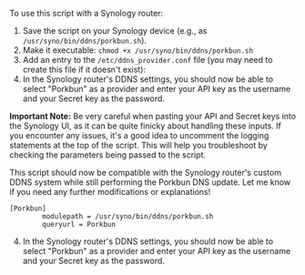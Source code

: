 To use this script with a Synology router:

1. Save the script on your Synology device (e.g., as `/usr/syno/bin/ddns/porkbun.sh`).
2. Make it executable: `chmod +x /usr/syno/bin/ddns/porkbun.sh`
3. Add an entry to the `/etc/ddns_provider.conf` file (you may need to create this file if it doesn't exist):
4. In the Synology router's DDNS settings, you should now be able to select "Porkbun" as a provider and enter your API key as the username and your Secret key as the password.

**Important Note:** Be very careful when pasting your API and Secret keys into the Synology UI, as it can be quite finicky about handling these inputs. If you encounter any issues, it's a good idea to uncomment the logging statements at the top of the script. This will help you troubleshoot by checking the parameters being passed to the script.

This script should now be compatible with the Synology router's custom DDNS system while still performing the Porkbun DNS update. Let me know if you need any further modifications or explanations!
```
[Porkbun]
        modulepath = /usr/syno/bin/ddns/porkbun.sh
        queryurl = Porkbun
```

4. In the Synology router's DDNS settings, you should now be able to select "Porkbun" as a provider and enter your API key as the username and your Secret key as the password.